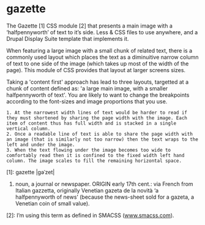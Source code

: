 gazette
=======

The Gazette [1] CSS module [2] that presents a main image with a ‘halfpennyworth’ of text to it’s side.  Less &amp; CSS files to use anywhere, and a Drupal Display Suite template that implements it.

When featuring a large image with a small chunk of related text, there is a commonly used layout which places the text as a diminuitive narrow column of text to one side of the image (which takes up most of the width of the page).  This module of CSS provides that layout at larger screens sizes.

Taking a 'content first' approach has lead to three layouts, targetted at a chunk of content defined as: 'a large main image, with a smaller halfpennyworth of text'.  You are likely to want to change the breakpoints according to the font-sizes and image proportions that you use.

	1. At the narrowest width lines of text would be harder to read if they must shortened by sharing the page width with the image. Each item of content thus has full width and is stacked in a single vertical column.
	2. Once a readable line of text is able to share the page width with an image (that is similarly not too narrow) then the text wraps to the left and under the image.
	3. When the text flowing under the image becomes too wide to comfortably read then it is confined to the fixed width left hand column. The image scales to fill the remaining horizontal space.



[1]: gazette |gəˈzet|
1. noun, a journal or newspaper.
ORIGIN early 17th cent.: via French from Italian gazzetta, originally Venetian gazeta de la novità ‘a halfpennyworth of news’ (because the news-sheet sold for a gazeta, a Venetian coin of small value).

[2]: I’m using this term as defined in SMACSS (www.smacss.com).